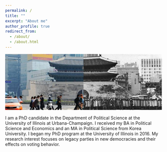 ```yaml
---
permalink: /
title: ""
excerpt: "About me"
author_profile: true
redirect_from: 
  - /about/
  - /about.html
---
```

<img src="https://raw.githubusercontent.com/skim7713/sanghoonkim.github.io/master/images/cropped-71742779-D44D-48CB-8D98-B021421A2ECD-1.jpeg" alt="hi" class="inline"/>

I am a PhD candidate in the Department of Political Science at the University of Illinois at Urbana-Champaign. I received my BA in Political Science and Economics and an MA in Political Science from Korea University. I began my PhD program at the University of Illinois in 2016. My research interest focuses on legacy parties in new democracies and their effects on voting behavior.

